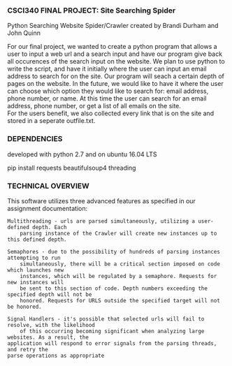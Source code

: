 ### CSCI340 FINAL PROJECT: Site Searching Spider ###

Python Searching Website Spider/Crawler created by Brandi Durham and John Quinn

For our final project, we wanted to create a python program that allows a user to input a web 
url and a search input and have our program give back all occurences of the search input on the 
website. We plan to use python to write the script, and have it initially where the user can 
input an email address to search for on the site. Our program will seach a certain depth of pages on the website.
In the future, we would like to have it where the user can choose which option they would like to 
search for: email address, phone number, or name. 
At this time the user can search for an email address, phone number, or get a list of all emails on the site.   
For the users benefit, we also collected every link that is on the site and stored in a seperate outfile.txt.

### DEPENDENCIES ###

developed with python 2.7 and on ubuntu 16.04 LTS

pip install requests
            beautifulsoup4
	    threading

### TECHNICAL OVERVIEW ###

This software utilizes three advanced features as specified in our assignment documentation:

    Multithreading - urls are parsed simultaneously, utilizing a user-defined depth. Each
        parsing instance of the Crawler will create new instances up to this defined depth.

    Semaphores - due to the possibility of hundreds of parsing instances attempting to run
        simultaneously, there will be a critical section imposed on code which launches new
        instances, which will be regulated by a semaphore. Requests for new instances will
        be sent to this section of code. Depth numbers exceeding the specified depth will not be
        honored. Requests for URLS outside the specified target will not be honored.

    Signal Handlers - it's possible that selected urls will fail to resolve, with the likelihood
        of this occurring becoming significant when analyzing large websites. As a result, the
	application will respond to error signals from the parsing threads, and retry the
	parse operations as appropriate


  
  

  

